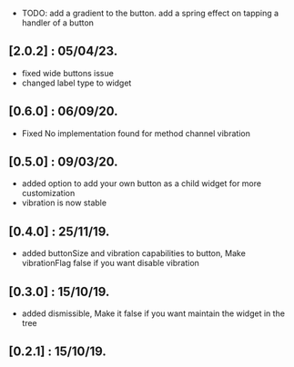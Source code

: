 * TODO: 
add a gradient to the button.
add a spring effect on tapping a handler of a button

## [2.0.2] : 05/04/23.
* fixed wide buttons issue
* changed label type to widget

## [0.6.0] : 06/09/20.

* Fixed No implementation found for method channel vibration

## [0.5.0] : 09/03/20.

* added option to add your own button as a child widget for more customization 
* vibration is now stable

## [0.4.0] : 25/11/19.

* added buttonSize and vibration capabilities to button, Make vibrationFlag false if you want disable vibration


## [0.3.0] : 15/10/19.

* added dismissible, Make it false if you want maintain the widget in the tree


## [0.2.1] : 15/10/19.





